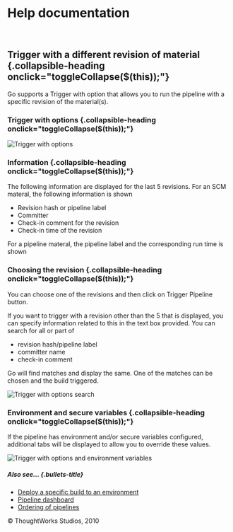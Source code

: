 Help documentation
==================

 

Trigger with a different revision of material {.collapsible-heading onclick="toggleCollapse($(this));"}
---------------------------------------------

Go supports a Trigger with option that allows you to run the pipeline
with a specific revision of the material(s).

### Trigger with options {.collapsible-heading onclick="toggleCollapse($(this));"}

![Trigger with
options](../resources/images/cruise/trigger_with_options.png)

### Information {.collapsible-heading onclick="toggleCollapse($(this));"}

The following information are displayed for the last 5 revisions. For an
SCM materal, the following information is shown

-   Revision hash or pipeline label
-   Committer
-   Check-in comment for the revision
-   Check-in time of the revision

For a pipeline materal, the pipeline label and the corresponding run
time is shown

### Choosing the revision {.collapsible-heading onclick="toggleCollapse($(this));"}

You can choose one of the revisions and then click on Trigger Pipeline
button.

If you want to trigger with a revision other than the 5 that is
displayed, you can specify information related to this in the text box
provided. You can search for all or part of

-   revision hash/pipeline label
-   committer name
-   check-in comment

Go will find matches and display the same. One of the matches can be
chosen and the build triggered.

![Trigger with options
search](../resources/images/cruise/trigger_with_options_search.png)

### Environment and secure variables {.collapsible-heading onclick="toggleCollapse($(this));"}

If the pipeline has environment and/or secure variables configured,
additional tabs will be displayed to allow you to override these values.

![Trigger with options and environment
variables](../resources/images/cruise/trigger_with_options_environment.png)

##### Also see... {.bullets-title}

-   [Deploy a specific build to an
    environment](deploy_a_specific_build_to_an_environment.html)
-   [Pipeline dashboard](../navigations/Pipelines_Dashboard_page.html)
-   [Ordering of pipelines](../faq/ordering_of_pipelines.html)





© ThoughtWorks Studios, 2010


